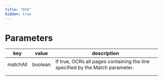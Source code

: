 ```yaml
---
title: "OCR"
hidden: true
---
```




Parameters
====

| key      | value   | description                                                  |
| -------- | ------- | ------------------------------------------------------------ |
| matchAll | boolean | If true, OCRs all pages containing the line specified by the Match parameter. |
|          |         |                                                              |
|          |         |                                                              |

 

```json

```

